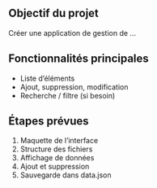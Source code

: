 ## Objectif du projet
Créer une application de gestion de ...

## Fonctionnalités principales
- Liste d’éléments
- Ajout, suppression, modification
- Recherche / filtre (si besoin)

## Étapes prévues
1. Maquette de l’interface
2. Structure des fichiers
3. Affichage de données
4. Ajout et suppression
5. Sauvegarde dans data.json